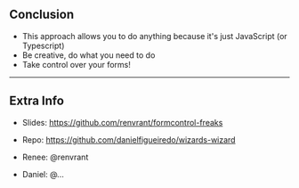 
## Conclusion
- This approach allows you to do anything because it's just JavaScript (or Typescript)
- Be creative, do what you need to do
- Take control over your forms!

---

## Extra Info

- Slides: https://github.com/renvrant/formcontrol-freaks
- Repo: https://github.com/danielfigueiredo/wizards-wizard

- Renee: @renvrant
- Daniel: @... 
